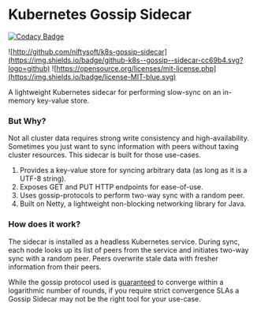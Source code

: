# Kubernetes Gossip Sidecar

[![Codacy Badge](https://api.codacy.com/project/badge/Grade/090f054b569a4074864f3a9e260850b8)](https://www.codacy.com/app/kalexmills/k8s-gossip-sidecar?utm_source=github.com&amp;utm_medium=referral&amp;utm_content=niftysoft/k8s-gossip-sidecar&amp;utm_campaign=Badge_Grade)

![http://github.com/niftysoft/k8s-gossip-sidecar](https://img.shields.io/badge/github-k8s--gossip--sidecar-cc69b4.svg?logo=github)
![https://opensource.org/licenses/mit-license.php](https://img.shields.io/badge/license-MIT-blue.svg)


A lightweight Kubernetes sidecar for performing slow-sync on an in-memory key-value
store.

### But Why?

Not all cluster data requires strong write consistency and high-availability. Sometimes you
just want to sync information with peers without taxing cluster resources. This sidecar is
built for those use-cases.

1. Provides a key-value store for syncing arbitrary data (as long as it is a UTF-8 string).
1. Exposes GET and PUT HTTP endpoints for ease-of-use.
1. Uses gossip-protocols to perform two-way sync with a random peer.
1. Built on Netty, a lightweight non-blocking networking library for Java.

### How does it work?

The sidecar is installed as a headless Kubernetes service. During sync, each node looks up
its list of peers from the service and initiates two-way sync with a random peer. Peers 
overwrite stale data with fresher information from their peers.

While the gossip protocol used is [guaranteed](http://disi.unitn.it/~montreso/ds/papers/montresor17.pdf) 
to converge within a logarithmic number of rounds, if you require strict convergence SLAs
a Gossip Sidecar may not be the right tool for your use-case.
